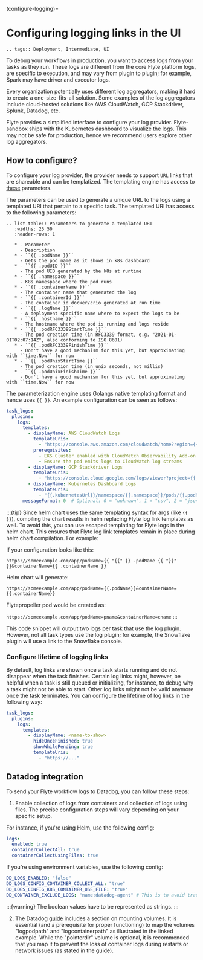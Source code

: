 (configure-logging)=

# Configuring logging links in the UI

```{eval-rst}
.. tags:: Deployment, Intermediate, UI
```

To debug your workflows in production, you want to access logs from your tasks as they run.
These logs are different from the core Flyte platform logs, are specific to execution, and may vary from plugin to plugin; for example, Spark may have driver and executor logs.

Every organization potentially uses different log aggregators, making it hard to create a one-size-fits-all solution. Some examples of the log aggregators include cloud-hosted solutions like AWS CloudWatch, GCP Stackdriver, Splunk, Datadog, etc.

Flyte provides a simplified interface to configure your log provider. Flyte-sandbox
ships with the Kubernetes dashboard to visualize the logs. This may not be safe for production, hence we recommend users explore other log aggregators.

## How to configure?

To configure your log provider, the provider needs to support `URL` links that are shareable and can be templatized. The templating engine has access to [these](https://github.com/flyteorg/flyteplugins/blob/b0684d97a1cf240f1a44f310f4a79cc21844caa9/go/tasks/pluginmachinery/tasklog/plugin.go#L7-L16) parameters.

The parameters can be used to generate a unique URL to the logs using a templated URI that pertain to a specific task. The templated URI has access to the following parameters:

```{eval-rst}
.. list-table:: Parameters to generate a templated URI
   :widths: 25 50
   :header-rows: 1

   * - Parameter
     - Description
   * - ``{{ .podName }}``
     - Gets the pod name as it shows in k8s dashboard
   * - ``{{ .podUID }}``
     - The pod UID generated by the k8s at runtime
   * - ``{{ .namespace }}``
     - K8s namespace where the pod runs
   * - ``{{ .containerName }}``
     - The container name that generated the log
   * - ``{{ .containerId }}``
     - The container id docker/crio generated at run time
   * - ``{{ .logName }}``
     - A deployment specific name where to expect the logs to be
   * - ``{{ .hostname }}``
     - The hostname where the pod is running and logs reside
   * - ``{{ .podRFC3339StartTime }}``
     - The pod creation time (in RFC3339 format, e.g. "2021-01-01T02:07:14Z", also conforming to ISO 8601)
   * - ``{{ .podRFC3339FinishTime }}``
     - Don't have a good mechanism for this yet, but approximating with ``time.Now`` for now
   * - ``{{ .podUnixStartTime }}``
     - The pod creation time (in unix seconds, not millis)
   * - ``{{ .podUnixFinishTime }}``
     - Don't have a good mechanism for this yet, but approximating with ``time.Now`` for now
```

The parameterization engine uses Golangs native templating format and hence uses `{{ }}`. An example configuration can be seen as follows:

```yaml
task_logs:
  plugins:
    logs:
      templates:
        - displayName: AWS CloudWatch Logs
          templateUris:
            - "https://console.aws.amazon.com/cloudwatch/home?region={{.region}}#logEventViewer:group={{.logGroup}};stream=var.log.containers.{{.podName}}_{{.namespace}}_{{.containerName}}-{{.containerId}}.log"
          prerequisites:
            - EKS Cluster enabled with CloudWatch Observability Add-on
            - Ensure the pod emits logs to CloudWatch log streams
        - displayName: GCP Stackdriver Logs
          templateUris:
            - "https://console.cloud.google.com/logs/viewer?project={{.gcpProject}}&resource=k8s_container&advancedFilter=resource.labels.pod_name={{.podName}}&resource.labels.container_name={{.containerName}}&resource.labels.namespace_id={{.namespace}}"
        - displayName: Kubernetes Dashboard Logs
          templateUris:
            - "{{.kubernetesUrl}}/namespace/{{.namespace}}/pods/{{.podName}}/logs/{{.containerName}}"
      messageFormat: 0  # Optional: 0 = "unknown", 1 = "csv", 2 = "json"

```

:::{tip}
Since helm chart uses the same templating syntax for args (like `{{ }}`), compiling the chart results in helm replacing Flyte log link templates as well. To avoid this, you can use escaped templating for Flyte logs in the helm chart.
This ensures that Flyte log link templates remain in place during helm chart compilation.
For example:

If your configuration looks like this:

`https://someexample.com/app/podName={{ "{{" }} .podName {{ "}}" }}&containerName={{ .containerName }}`

Helm chart will generate:

`https://someexample.com/app/podName={{.podName}}&containerName={{.containerName}}`

Flytepropeller pod would be created as:

`https://someexample.com/app/podName=pname&containerName=cname`
:::

This code snippet will output two logs per task that use the log plugin.
However, not all task types use the log plugin; for example, the Snowflake plugin will use a link to the Snowflake console.

### Configure lifetime of logging links

By default, log links are shown once a task starts running and do not disappear when the task finishes. Certain log links might, however, be helpful when a task is still queued or initializing, for instance, to debug why a task might not be able to start. Other log links might not be valid anymore once the task terminates. You can configure the lifetime of log links in the following way:

```yaml
task_logs:
  plugins:
    logs:
      templates:
        - displayName: <name-to-show>
          hideOnceFinished: true
          showWhilePending: true
          templateUris:
            - "https://..."
```

## Datadog integration

To send your Flyte workflow logs to Datadog, you can follow these steps:

1. Enable collection of logs from containers and collection of logs using files. The precise configuration steps will vary depending on your specific setup.

For instance, if you're using Helm, use the following config:

```yaml
logs:
  enabled: true
  containerCollectAll: true
  containerCollectUsingFiles: true
```

If you're using environment variables, use the following config:

```yaml
DD_LOGS_ENABLED: "false"
DD_LOGS_CONFIG_CONTAINER_COLLECT_ALL: "true"
DD_LOGS_CONFIG_K8S_CONTAINER_USE_FILE: "true"
DD_CONTAINER_EXCLUDE_LOGS: "name:datadog-agent" # This is to avoid tracking logs produced by the datadog agent itself
```

:::{warning}
The boolean values have to be represented as strings.
:::

2. The Datadog [guide](https://docs.datadoghq.com/containers/kubernetes/log/?tab=daemonset) includes a section on mounting volumes. It is essential (and a prerequisite for proper functioning) to map the volumes "logpodpath" and "logcontainerpath" as illustrated in the linked example. While the "pointerdir" volume is optional, it is recommended that you map it to prevent the loss of container logs during restarts or network issues (as stated in the guide).

